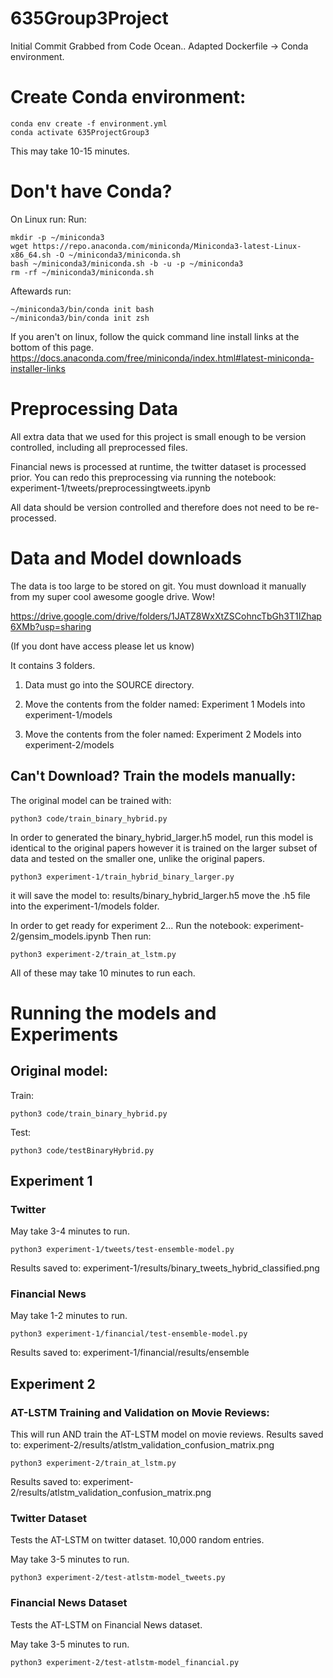 # 635Group3Project

Initial Commit Grabbed from Code Ocean.. Adapted Dockerfile -> Conda environment.

# Create Conda environment:

```shell
conda env create -f environment.yml
conda activate 635ProjectGroup3
```
This may take 10-15 minutes.

# Don't have Conda?
On Linux run:
Run:
```shell
mkdir -p ~/miniconda3
wget https://repo.anaconda.com/miniconda/Miniconda3-latest-Linux-x86_64.sh -O ~/miniconda3/miniconda.sh
bash ~/miniconda3/miniconda.sh -b -u -p ~/miniconda3
rm -rf ~/miniconda3/miniconda.sh
```

Aftewards run:

```shell
~/miniconda3/bin/conda init bash
~/miniconda3/bin/conda init zsh
```

If you aren't on linux, follow the quick command line install links at the bottom of this page.
https://docs.anaconda.com/free/miniconda/index.html#latest-miniconda-installer-links


# Preprocessing Data
All extra data that we used for this project is small enough to be version controlled, including all preprocessed files.

Financial news is processed at runtime, the twitter dataset is processed prior. You can redo this preprocessing via running the notebook: experiment-1/tweets/preprocessingtweets.ipynb

All data should be version controlled and therefore does not need to be re-processed. 

# Data and Model downloads
The data is too large to be stored on git. You must download it manually from my super cool awesome google drive. Wow!

https://drive.google.com/drive/folders/1JATZ8WxXtZSCohncTbGh3T1IZhap6XMb?usp=sharing

(If you dont have access please let us know)

It contains 3 folders. 

1) Data must go into the SOURCE directory.

2) Move the contents from the folder named:  Experiment 1 Models into experiment-1/models

3) Move the contents from the foler named: Experiment 2 Models into experiment-2/models

## Can't Download? Train the models manually:


The original model can be trained with: 
```shell
python3 code/train_binary_hybrid.py
```

In order to generated the binary_hybrid_larger.h5 model, run this model is identical to the original papers however it is trained on the larger subset of data and tested on the smaller one, unlike the original papers.
```shell
python3 experiment-1/train_hybrid_binary_larger.py
``` 
it will save the model to: results/binary_hybrid_larger.h5 move the .h5 file into the experiment-1/models folder.

In order to get ready for experiment 2... 
Run the notebook: experiment-2/gensim_models.ipynb
Then run: 
```shell
python3 experiment-2/train_at_lstm.py
```

All of these may take 10 minutes to run each.

# Running the models and Experiments

## Original model:

Train:

```shell
python3 code/train_binary_hybrid.py
```

Test:

```shell
python3 code/testBinaryHybrid.py
```

## Experiment 1

### Twitter 

May take 3-4 minutes to run.

```shell
python3 experiment-1/tweets/test-ensemble-model.py
```

Results saved to:  experiment-1/results/binary_tweets_hybrid_classified.png

### Financial News

May take 1-2 minutes to run.

```shell
python3 experiment-1/financial/test-ensemble-model.py
```
Results saved to: experiment-1/financial/results/ensemble


## Experiment 2

### AT-LSTM Training and Validation on Movie Reviews:

This will run AND train the AT-LSTM model on movie reviews. Results saved to: experiment-2/results/atlstm_validation_confusion_matrix.png

```shell
python3 experiment-2/train_at_lstm.py
```
Results saved to: experiment-2/results/atlstm_validation_confusion_matrix.png


### Twitter Dataset

Tests the AT-LSTM on twitter dataset. 10,000 random entries.

May take 3-5 minutes to run.

```shell
python3 experiment-2/test-atlstm-model_tweets.py
```

### Financial News Dataset

Tests the AT-LSTM on Financial News dataset.

May take 3-5 minutes to run.

```shell
python3 experiment-2/test-atlstm-model_financial.py
```


